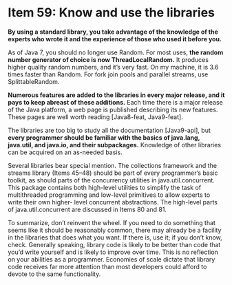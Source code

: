 

Item 59: Know and use the libraries
===================================


**By using a standard library, you take advantage of the knowledge of the experts
who wrote it and the experience of those who used it before you.**

As of Java 7, you should no longer use Random. For most uses,
**the random number generator of choice is now ThreadLocalRandom.**
It produces higher quality random numbers, and it’s very fast. On my machine, it is 3.6 times faster than Random.
For fork join pools and parallel streams, use SplittableRandom.

**Numerous features are added to the libraries in every major release, and it pays to keep abreast of these additions.**
Each time there is a major release of the Java platform, a web page is published describing its new features.
These pages are well worth reading [Java8-feat, Java9-feat].

The libraries are too big to study all the documentation [Java9-api], but
**every programmer should be familiar with the basics of java.lang, java.util, and java.io, and their subpackages.**
Knowledge of other libraries can be acquired on an as-needed basis.

Several libraries bear special mention.
The collections framework and the streams library (Items 45–48) should be part of every programmer’s basic toolkit,
as should parts of the concurrency utilities in java.util.concurrent.
This package contains both high-level utilities to simplify the task of multithreaded programming and low-level primitives to
allow experts to write their own higher- level concurrent abstractions.
The high-level parts of java.util.concurrent are discussed in Items 80 and 81.

To summarize, don’t reinvent the wheel.
If you need to do something that seems like it should be reasonably common, there may already be a facility in the libraries that does what you want.
If there is, use it; if you don’t know, check.
Generally speaking, library code is likely to be better than code that you’d write yourself and is likely to improve over time.
This is no reflection on your abilities as a programmer.
Economies of scale dictate that library code receives far more attention than most developers could afford to devote to the same functionality.

